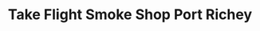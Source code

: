 ---
title: "Take Flight Smoke Shop Port Richey"
url: /port-richey/take-flight-smoke-shop-port-richey/
shop: Tabak
---